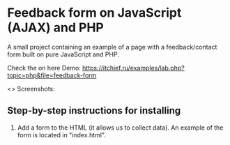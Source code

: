 # Feedback form on JavaScript (AJAX) and PHP
A small project containing an example of a page with a feedback/contact form built on pure JavaScript and PHP.

Check the on here Demo: https://itchief.ru/examples/lab.php?topic=php&file=feedback-form

<> Screenshots:

## Step-by-step instructions for installing
1. Add a form to the HTML (it allows us to collect data).
An example of the form is located in "index.html".
